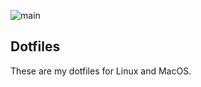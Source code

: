 ![main](https://github.com/cjdunteman/dotfiles/workflows/main/badge.svg)

## Dotfiles

These are my dotfiles for Linux and MacOS.
